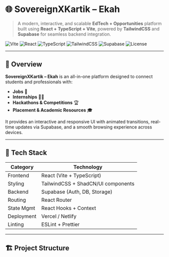 # 🌐 SovereignXKartik – Ekah

> A modern, interactive, and scalable **EdTech + Opportunities** platform built using **React + TypeScript + Vite**, powered by **TailwindCSS** and **Supabase** for seamless backend integration.

![Vite](https://img.shields.io/badge/Vite-646CFF?style=for-the-badge&logo=vite&logoColor=white)
![React](https://img.shields.io/badge/React-20232A?style=for-the-badge&logo=react&logoColor=61DAFB)
![TypeScript](https://img.shields.io/badge/TypeScript-3178C6?style=for-the-badge&logo=typescript&logoColor=white)
![TailwindCSS](https://img.shields.io/badge/TailwindCSS-38BDF8?style=for-the-badge&logo=tailwind-css&logoColor=white)
![Supabase](https://img.shields.io/badge/Supabase-3ECF8E?style=for-the-badge&logo=supabase&logoColor=white)
![License](https://img.shields.io/badge/License-MIT-green?style=for-the-badge)

---

## 🚀 Overview

**SovereignXKartik – Ekah** is an all-in-one platform designed to connect students and professionals with:
- **Jobs** 💼  
- **Internships** 👨‍💻  
- **Hackathons & Competitions** 🏆  
- **Placement & Academic Resources** 🎓  

It provides an interactive and responsive UI with animated transitions, real-time updates via Supabase, and a smooth browsing experience across devices.

---

## 🧩 Tech Stack

| Category | Technology |
|-----------|-------------|
| Frontend | React (Vite + TypeScript) |
| Styling | TailwindCSS + ShadCN/UI components |
| Backend | Supabase (Auth, DB, Storage) |
| Routing | React Router |
| State Mgmt | React Hooks + Context |
| Deployment | Vercel / Netlify |
| Linting | ESLint + Prettier |

---

## 🏗️ Project Structure

